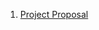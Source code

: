 1. [Project Proposal](https://github.com/rutvishah859/Software-Design-Final-Project/blob/main/Group9_Final_Project_Proposal.pdf)
